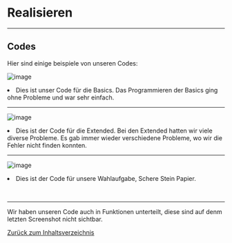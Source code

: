 # Realisieren

<hr> 

## Codes

Hier sind einige beispiele von unseren Codes: 

![image](https://github.com/LeonaIstrefi/BLJ2023_TR_Leo-Kar-And-Ada/assets/145564029/02a9adbb-225e-4585-9f12-bed036768891)


  <us><li>Dies ist unser Code für die Basics. Das Programmieren der Basics ging ohne Probleme und war sehr einfach. 

<hr>

![image](https://github.com/LeonaIstrefi/BLJ2023_TR_Leo-Kar-And-Ada/assets/145564029/f6eba0e4-f19f-4f57-af5d-1ff2dfd794ea)

<us><li>Dies ist der Code für die Extended. Bei den Extended hatten wir viele diverse Probleme. Es gab immer wieder verschiedene Probleme, wo wir die Fehler nicht finden konnten. 

<hr>

![image](https://github.com/LeonaIstrefi/BLJ2023_TR_Leo-Kar-And-Ada/assets/145564029/f38f7fc7-ec8b-4b6e-a969-bbb8b7db13fc)

<us><li> Dies ist der Code für unsere Wahlaufgabe, Schere Stein Papier. 

<br>
<hr>

Wir haben unseren Code auch in Funktionen unterteilt, diese sind auf denm letzten Screenshot nicht sichtbar. 


[Zurück zum Inhaltsverzeichnis](README.md)
